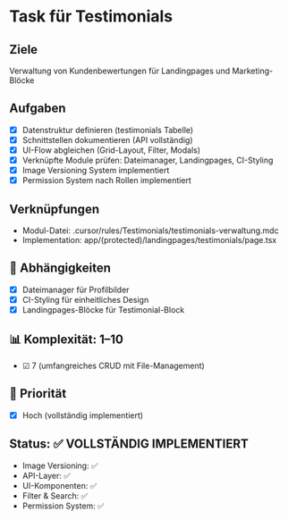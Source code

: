 # Task für Testimonials

## Ziele
Verwaltung von Kundenbewertungen für Landingpages und Marketing-Blöcke

## Aufgaben
- [x] Datenstruktur definieren (testimonials Tabelle)
- [x] Schnittstellen dokumentieren (API vollständig)
- [x] UI-Flow abgleichen (Grid-Layout, Filter, Modals)
- [x] Verknüpfte Module prüfen: Dateimanager, Landingpages, CI-Styling
- [x] Image Versioning System implementiert
- [x] Permission System nach Rollen implementiert

## Verknüpfungen
- Modul-Datei: .cursor/rules/Testimonials/testimonials-verwaltung.mdc
- Implementation: app/(protected)/landingpages/testimonials/page.tsx

## 🔗 Abhängigkeiten
- [x] Dateimanager für Profilbilder
- [x] CI-Styling für einheitliches Design
- [x] Landingpages-Blöcke für Testimonial-Block

## 📊 Komplexität: 1–10
- ☑ 7 (umfangreiches CRUD mit File-Management)

## 🧱 Priorität
- [x] Hoch (vollständig implementiert)

## Status: ✅ VOLLSTÄNDIG IMPLEMENTIERT
- Image Versioning: ✅
- API-Layer: ✅
- UI-Komponenten: ✅
- Filter & Search: ✅
- Permission System: ✅ 